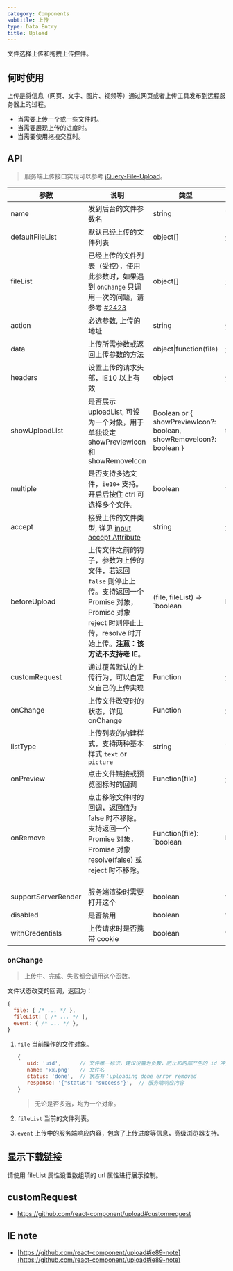 ```yaml
---
category: Components
subtitle: 上传
type: Data Entry
title: Upload
---
```


文件选择上传和拖拽上传控件。

## 何时使用

上传是将信息（网页、文字、图片、视频等）通过网页或者上传工具发布到远程服务器上的过程。

- 当需要上传一个或一些文件时。
- 当需要展现上传的进度时。
- 当需要使用拖拽交互时。

## API

> 服务端上传接口实现可以参考 [jQuery-File-Upload](https://github.com/blueimp/jQuery-File-Upload/wiki)。

| 参数       | 说明                                                         | 类型        | 默认值|
|------------|--------------------------------------------------------------| ----------- |-------|
| name       | 发到后台的文件参数名                                         | string      | 'file'  |
| defaultFileList | 默认已经上传的文件列表                           | object[] | 无  |
| fileList   | 已经上传的文件列表（受控），使用此参数时，如果遇到 `onChange` 只调用一次的问题，请参考 [#2423](https://github.com/ant-design/ant-design/issues/2423) | object[] | 无 |
| action     | 必选参数, 上传的地址                                         | string      | 无    |
| data       | 上传所需参数或返回上传参数的方法                   | object\|function(file) | 无    |
| headers    | 设置上传的请求头部，IE10 以上有效                    | object      | 无    |
| showUploadList | 是否展示 uploadList, 可设为一个对象，用于单独设定 showPreviewIcon 和 showRemoveIcon | Boolean or { showPreviewIcon?: boolean, showRemoveIcon?: boolean } | true |
| multiple   | 是否支持多选文件，`ie10+` 支持。开启后按住 ctrl 可选择多个文件。  | boolean     | false |
| accept     | 接受上传的文件类型, 详见 [input accept Attribute](https://developer.mozilla.org/en-US/docs/Web/HTML/Element/input#attr-accept)    | string      | 无    |
| beforeUpload | 上传文件之前的钩子，参数为上传的文件，若返回 `false` 则停止上传。支持返回一个 Promise 对象，Promise 对象 reject 时则停止上传，resolve 时开始上传。**注意：该方法不支持老 IE**。 | (file, fileList) => `boolean | Promise`    | 无    |
| customRequest | 通过覆盖默认的上传行为，可以自定义自己的上传实现 | Function | 无 |
| onChange   | 上传文件改变时的状态，详见 onChange                | Function    | 无    |
| listType   | 上传列表的内建样式，支持两种基本样式 `text` or `picture`     | string      | 'text'|
| onPreview  | 点击文件链接或预览图标时的回调                              | Function(file) | 无    |
| onRemove   | 点击移除文件时的回调，返回值为 false 时不移除。支持返回一个 Promise 对象，Promise 对象 resolve(false) 或 reject 时不移除。                | Function(file): `boolean | Promise` | 无   |
| supportServerRender | 服务端渲染时需要打开这个                           | boolean | false    |
| disabled | 是否禁用                           | boolean | false    |
| withCredentials | 上传请求时是否携带 cookie | boolean | false |

### onChange

> 上传中、完成、失败都会调用这个函数。

文件状态改变的回调，返回为：

```js
{
  file: { /* ... */ },
  fileList: [ /* ... */ ],
  event: { /* ... */ },
}
```

1. `file` 当前操作的文件对象。

   ```js
   {
      uid: 'uid',      // 文件唯一标识，建议设置为负数，防止和内部产生的 id 冲突
      name: 'xx.png'   // 文件名
      status: 'done',  // 状态有：uploading done error removed
      response: '{"status": "success"}',  // 服务端响应内容
   }
   ```
   >  无论是否多选，均为一个对象。

2. `fileList` 当前的文件列表。
3. `event` 上传中的服务端响应内容，包含了上传进度等信息，高级浏览器支持。

## 显示下载链接

请使用 fileList 属性设置数组项的 url 属性进行展示控制。

## customRequest

* https://github.com/react-component/upload#customrequest

## IE note

- [https://github.com/react-component/upload#ie89-note](https://github.com/react-component/upload#ie89-note)
